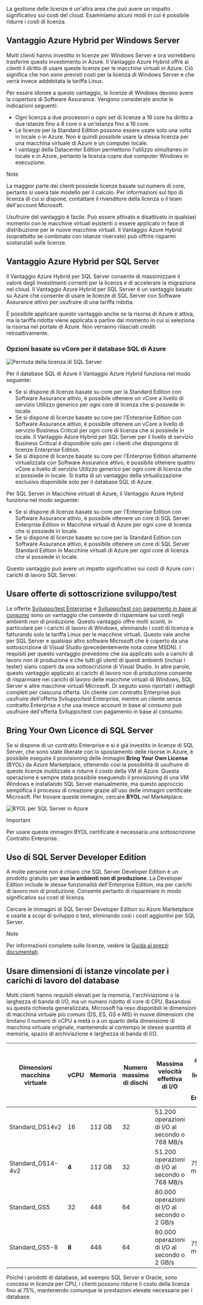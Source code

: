 La gestione delle licenze è un'altra area che può avere un impatto significativo sui costi del cloud. Esaminiamo alcuni modi in cui è possibile ridurre i costi di licenza.

## <a name="azure-hybrid-benefit-for-windows-server"></a>Vantaggio Azure Hybrid per Windows Server

Molti clienti hanno investito in licenze per Windows Server e ora vorrebbero trasferire questo investimento in Azure. Il Vantaggio Azure Hybrid offre ai clienti il diritto di usare queste licenze per le macchine virtuali in Azure. Ciò significa che non sono previsti costi per la licenza di Windows Server e che verrà invece addebitata la tariffa Linux. 

Per essere idonee a questo vantaggio, le licenze di Windows devono avere la copertura di Software Assurance. Vengono considerate anche le indicazioni seguenti:

- Ogni licenza a due processori o ogni set di licenze a 16 core ha diritto a due istanze fino a 8 core o a un'istanza fino a 16 core. 
- Le licenze per la Standard Edition possono essere usate solo una volta in locale o in Azure. Non è quindi possibile usare la stessa licenza per una macchina virtuale di Azure e un computer locale.
- I vantaggi della Datacenter Edition permettono l'utilizzo simultaneo in locale e in Azure, pertanto la licenza copre due computer Windows in esecuzione. 

> [!NOTE]
> La maggior parte dei clienti possiede licenze basate sul numero di core, pertanto si userà tale modello per il calcolo. Per informazioni sul tipo di licenza di cui si dispone, contattare il rivenditore della licenza o il team dell'account Microsoft.

Usufruire del vantaggio è facile. Può essere attivato e disattivato in qualsiasi momento con le macchine virtuali esistenti o essere applicato in fase di distribuzione per le nuove macchine virtuali. Il Vantaggio Azure Hybrid (soprattutto se combinato con istanze riservate) può offrire risparmi sostanziali sulle licenze.

## <a name="azure-hybrid-benefit-for-sql-server"></a>Vantaggio Azure Hybrid per SQL Server

Il Vantaggio Azure Hybrid per SQL Server consente di massimizzare il valore degli investimenti correnti per la licenza e di accelerare la migrazione nel cloud. Il Vantaggio Azure Hybrid per SQL Server è un vantaggio basato su Azure che consente di usare le licenze di SQL Server con Software Assurance attivo per usufruire di una tariffa ridotta.

È possibile applicare questo vantaggio anche se la risorsa di Azure è attiva, ma la tariffa ridotta viene applicata a partire dal momento in cui si seleziona la risorsa nel portale di Azure. Non verranno rilasciati crediti retroattivamente.

### <a name="azure-sql-database-vcore-based-options"></a>Opzioni basate su vCore per il database SQL di Azure

![Permuta della licenza di SQL Server](../images/sql-tradein-value.jpg)

Per il database SQL di Azure il Vantaggio Azure Hybrid funziona nel modo seguente:

- Se si dispone di licenze basate su core per la Standard Edition con Software Assurance attivo, è possibile ottenere un vCore a livello di servizio Utilizzo generico per ogni core di licenza che si possiede in locale.
- Se si dispone di licenze basate su core per l'Enterprise Edition con Software Assurance attivo, è possibile ottenere un vCore a livello di servizio Business Critical per ogni core di licenza che si possiede in locale. Il Vantaggio Azure Hybrid per SQL Server per il livello di servizio Business Critical è disponibile solo per i clienti che dispongono di licenze Enterprise Edition.
- Se si dispone di licenze basate su core per l'Enterprise Edition altamente virtualizzata con Software Assurance attivo, è possibile ottenere quattro vCore a livello di servizio Utilizzo generico per ogni core di licenza che si possiede in locale. Si tratta di un vantaggio della virtualizzazione esclusivo disponibile solo per il database SQL di Azure.

Per SQL Server in Macchine virtuali di Azure, il Vantaggio Azure Hybrid funziona nel modo seguente:

- Se si dispone di licenze basate su core per l'Enterprise Edition con Software Assurance attivo, è possibile ottenere un core di SQL Server Enterprise Edition in Macchine virtuali di Azure per ogni core di licenza che si possiede in locale.
- Se si dispone di licenze basate su core per la Standard Edition con Software Assurance attivo, è possibile ottenere un core di SQL Server Standard Edition in Macchine virtuali di Azure per ogni core di licenza che si possiede in locale.

Questo vantaggio può avere un impatto significativo sui costi di Azure con i carichi di lavoro SQL Server.

## <a name="use-devtest-subscription-offers"></a>Usare offerte di sottoscrizione sviluppo/test

Le offerte [Sviluppo/test Enterprise](https://azure.microsoft.com/offers/ms-azr-0148p/) e [Sviluppo/test con pagamento in base al consumo](https://azure.microsoft.com/offers/ms-azr-0023p/) sono un vantaggio che consente di risparmiare sui costi negli ambienti non di produzione. Questo vantaggio offre molti sconti, in particolare per i carichi di lavoro di Windows, eliminando i costi di licenza e fatturando solo la tariffa Linux per le macchine virtuali. Questo vale anche per SQL Server e qualsiasi altro software Microsoft che è coperto da una sottoscrizione di Visual Studio (precedentemente nota come MSDN). I requisiti per questo vantaggio prevedono che sia applicato solo a carichi di lavoro non di produzione e che tutti gli utenti di questi ambienti (inclusi i tester) siano coperti da una sottoscrizione di Visual Studio. In altre parole, questo vantaggio applicato ai carichi di lavoro non di produzione consente di risparmiare nei carichi di lavoro delle macchine virtuali di Windows, SQL Server e altre macchine virtuali Microsoft.
Di seguito sono riportati i dettagli completi per ciascuna offerta. Un cliente con contratto Enterprise può usufruire dell'offerta Sviluppo/test Enterprise, mentre un cliente senza contratto Enterprise e che usa invece account in base al consumo può usufruire dell'offerta Sviluppo/test con pagamento in base al consumo.

## <a name="bring-your-own-sql-server-license"></a>Bring Your Own Licence di SQL Server

Se si dispone di un contratto Enterprise e si è già investito in licenze di SQL Server, che sono state liberate con lo spostamento delle risorse in Azure, è possibile eseguire il provisioning delle immagini **Bring Your Own License** (BYOL) da Azure Marketplace, ottenendo così la possibilità di usufruire di queste licenze inutilizzate e ridurre il costo della VM di Azure. Questa operazione è sempre stata possibile eseguendo il provisioning di una VM Windows e installando SQL Server manualmente, ma questo approccio semplifica il processo di creazione grazie all'uso delle immagini certificate Microsoft. Per trovare queste immagini, cercare **BYOL** nel Marketplace.

![BYOL per SQL Server in Azure](../images/byol-sql-server.png)

> [!IMPORTANT]
> Per usare queste immagini BYOL certificate è necessaria una sottoscrizione Contratto Enterprise.

## <a name="use-sql-server-developer-edition"></a>Uso di SQL Server Developer Edition

A molte persone non è chiaro che SQL Server Developer Edition è un prodotto gratuito per **uso in ambienti non di produzione**. La Developer Edition include le stesse funzionalità dell'Enterprise Edition, ma per carichi di lavoro non di produzione. Consente pertanto di risparmiare in modo significativo sui costi di licenza.

Cercare le immagini di SQL Server Developer Edition su Azure Marketplace e usarle a scopi di sviluppo o test, eliminando così i costi aggiuntivi per SQL Server. 

> [!NOTE]
> Per informazioni complete sulle licenze, vedere la [Guida ai prezzi documentati](https://docs.microsoft.com/azure/virtual-machines/windows/sql/virtual-machines-windows-sql-server-pricing-guidance).

## <a name="use-constrained-instance-sizes-for-database-workloads"></a>Usare dimensioni di istanze vincolate per i carichi di lavoro del database 

Molti clienti hanno requisiti elevati per la memoria, l'archiviazione o la larghezza di banda di I/O, ma un numero ridotto di core di CPU. Basandosi su questa richiesta generalizzata, Microsoft ha reso disponibili le dimensioni di macchina virtuale più comuni (DS, ES, GS e MS) in nuove dimensioni che limitano il numero di vCPU a metà o a un quarto della dimensione di macchina virtuale originale, mantenendo al contempo le stesse quantità di memoria, spazio di archiviazione e larghezza di banda di I/O.

| Dimensioni macchina virtuale | vCPU | Memoria | Numero massimo di dischi | Massima velocità effettiva di I/O | Costo annuale della licenza di SQL Server Enterprise | Costo totale per ogni anno (calcolo + licenze) |
|---------|-------|--------|-----------|--------------------|-----------------------------------------------|---------------------------|
| Standard_DS14v2   | 16 | 112 GB | 32 | 51.200 operazioni di I/O al secondo o 768 MB/s |           |           |
| Standard_DS14-4v2 | **4**  | 112 GB | 32 | 51.200 operazioni di I/O al secondo o 768 MB/s | 75% in meno | 57% in meno |
| Standard_GS5      | 32 | 448    | 64 | 80.000 operazioni di I/O al secondo o 2 GB/s   |           |           |
| Standard_GS5-8    | **8**  | 448    | 64 | 80.000 operazioni di I/O al secondo o 2 GB/s   | 75% in meno | 42% in meno |

Poiché i prodotti di database, ad esempio SQL Server e Oracle, sono concessi in licenza per CPU, i clienti possono ridurre il costo della licenza fino al 75%, mantenendo comunque le prestazioni elevate necessarie per i database. 
